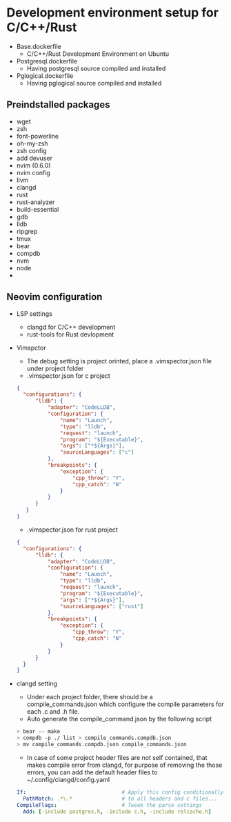 # Development environment setup for C/C++/Rust
- Base.dockerfile
  * C/C++/Rust Development Environment on Ubuntu
- Postgresql.dockerfile
  * Having postgresql source compiled and installed
- Pglogical.dockerfile
  * Having pglogical source compiled and installed
  
## Preindstalled packages

- wget
- zsh
- font-powerline
- oh-my-zsh
- zsh config
- add devuser
- nvim (0.6.0)
- nvim config
- llvm
- clangd
- rust
- rust-analyzer
- build-essential
- gdb
- lldb
- ripgrep
- tmux
- bear
- compdb
- nvm
- node
- 

## Neovim configuration

- LSP settings
  * clangd for C/C++ development
  * rust-tools for Rust devlopment
- Vimspctor
  * The debug setting is project orinted, place a .vimspector.json file under project folder
  * .vimspector.json for c project
  
  ```json
  {
    "configurations": {
        "lldb": {
            "adapter": "CodeLLDB",
            "configuration": {
                "name": "Launch",
                "type": "lldb",
                "request": "launch",
                "program": "${Executable}",
                "args": ["*${Args}"],
                "sourceLanguages": ["c"]
            },
            "breakpoints": {
                "exception": {
                    "cpp_throw": "Y",
                    "cpp_catch": "N"
                }
            }
        }
     }
  }
  ```
  * .vimspector.json for rust project
  
  ```json
  {
    "configurations": {
        "lldb": {
            "adapter": "CodeLLDB",
            "configuration": {
                "name": "Launch",
                "type": "lldb",
                "request": "launch",
                "program": "${Executable}",
                "args": ["*${Args}"],
                "sourceLanguages": ["rust"]
            },
            "breakpoints": {
                "exception": {
                    "cpp_throw": "Y",
                    "cpp_catch": "N"
                }
            }
        }
    }
  }
  ```
  
- clangd setting
  * Under each project folder, there should be a compile_commands.json which configure the compile parameters for each .c and .h file.
  * Auto generate the compile_command.json by the following script
   
  ```bash
  > bear -- make
  > compdb -p ./ list > compile_commands.compdb.json
  > mv compile_commands.compdb.json compile_commands.json
  ```   
  
  * In case of some project header files are not self contained, that makes compile error from clangd, for purpose of removing the those errors, you can add the default header files to ~/.config/clangd/config.yaml
  
  ```yaml
  If:                               # Apply this config conditionally
    PathMatch: .*\.*                # to all headers and c files...
  CompileFlags:                     # Tweak the parse settings
    Add: [-include postgres.h, -include c.h, -include relcache.h]

  ```
  
   
  



